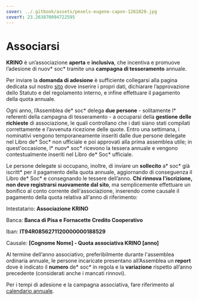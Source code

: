 ```yaml
---
cover: ../.gitbook/assets/pexels-eugene-capon-1261820.jpg
coverY: 23.263870094722595
---
```


# Associarsi

**KRINO** è un’associazione **aperta** e **inclusiva**, che incentiva e promuove l’adesione di nuov\* soc\* tramite una **campagna di tesseramento** annuale.&#x20;

Per inviare la **domanda di adesione** è sufficiente collegarsi alla pagina dedicata sul nostro [sito](https://www.krino.org) dove inserire i propri dati, dichiarare l’approvazione dello Statuto e del regolamento interno, e infine effettuare il pagamento della quota annuale.

Ogni anno, l’Assemblea de\* soc\* delega **due persone** - solitamente l\* referenti della campagna di tesseramento - a occuparsi della **gestione delle richieste** di associazione, le quali controllano che i dati siano stati compilati correttamente e l’avvenuta ricezione delle quote. Entro una settimana, i nominativi vengono temporaneamente inseriti dalle due persone delegate nel Libro de\* Soc\* non ufficiale e poi approvati alla prima assemblea utile; in quest'occasione, l\* nuov\* soc\* ricevono la tessera annuale e vengono contestualmente inseriti nel Libro de\* Soc\* ufficiale.&#x20;

Le persone delegate si occupano, inoltre, di inviare un **sollecito** a\* soc\* già iscritt\* per il pagamento della quota annuale, aggiornando di conseguenza il Libro de\* Soc\* e consegnando le tessere dell’anno. **Chi rinnova l'iscrizione, non deve registrarsi nuovamente dal sito**, ma semplicemente effettuare un bonifico al conto corrente dell'associazione, inserendo come causale il pagamento della quota relativa all'anno di riferimento:

Intestatario: **Associazione KRINO**

Banca: **Banca di Pisa e Fornacette Credito Cooperativo**

Iban: **IT94R0856271120000000188529**

Causale: **\[Cognome Nome] - Quota associativa KRINO \[anno]**

Al termine dell’anno associativo, preferibilmente durante l'assemblea ordinaria annuale, le persone incaricate presentano all’Assemblea un **report** dove è indicato il **numero** de\* soc\* in regola e la **variazione** rispetto all’anno precedente (considerati anche i mancati rinnovi).

Per i tempi di adesione e la campagna associativa, fare riferimento al [calendario annuale](../lassociazione/momenti-associativi/krinanno.md).
